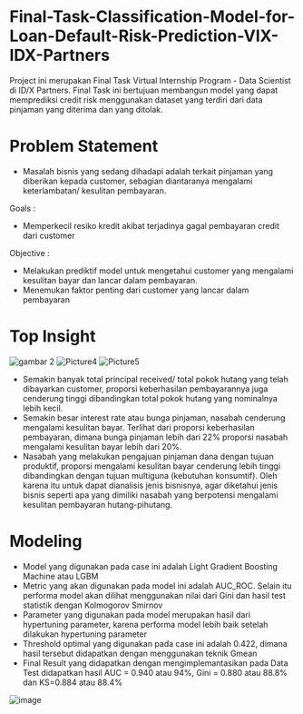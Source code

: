 # Final-Task-Classification-Model-for-Loan-Default-Risk-Prediction-VIX-IDX-Partners

Project ini merupakan Final Task Virtual Internship Program - Data Scientist di ID/X Partners.
Final Task ini bertujuan membangun model yang dapat memprediksi credit risk menggunakan dataset yang terdiri dari data pinjaman yang diterima dan yang ditolak.

# Problem Statement

- Masalah bisnis yang sedang dihadapi adalah terkait pinjaman yang diberikan kepada customer, sebagian diantaranya mengalami keterlambatan/ kesulitan pembayaran. 

Goals : 
- Memperkecil resiko kredit akibat terjadinya gagal pembayaran credit dari customer

Objective :
- Melakukan prediktif model untuk mengetahui customer yang mengalami kesulitan bayar dan lancar dalam pembayaran.
- Menemukan faktor penting dari customer yang lancar dalam pembayaran


# Top Insight 
![gambar 2](https://user-images.githubusercontent.com/114457985/215334774-56b0e362-c6cf-4fbe-822c-337ddd165433.png)
![Picture4](https://user-images.githubusercontent.com/114457985/215334778-527236cf-4d8e-4994-b035-8a5435a56f47.png)
![Picture5](https://user-images.githubusercontent.com/114457985/215334785-22f6bece-ad1b-43d6-9a56-f1904f975f12.png)


- Semakin banyak total principal received/ total pokok hutang yang telah dibayarkan customer, proporsi keberhasilan pembayarannya juga cenderung tinggi dibandingkan total pokok hutang yang nominalnya lebih kecil. 
- Semakin besar interest rate atau bunga pinjaman, nasabah cenderung mengalami kesulitan bayar. Terlihat dari proporsi keberhasilan pembayaran, dimana bunga pinjaman lebih dari 22% proporsi nasabah mengalami kesulitan bayar lebih dari 20%.
- Nasabah yang melakukan pengajuan pinjaman dana dengan tujuan produktif, proporsi mengalami kesulitan bayar cenderung lebih tinggi dibandingkan dengan tujuan multiguna (kebutuhan konsumtif). Oleh karena itu untuk dapat dianalisis jenis bisnisnya, agar diketahui jenis bisnis seperti apa yang dimiliki nasabah yang berpotensi mengalami kesulitan pembayaran hutang-pihutang.


# Modeling
- Model yang digunakan pada case ini adalah Light Gradient Boosting Machine atau LGBM
- Metric yang akan digunakan pada model ini adalah AUC_ROC. Selain itu performa model akan dilihat menggunakan nilai dari Gini dan hasil test statistik dengan Kolmogorov Smirnov
- Parameter yang digunakan pada model merupakan hasil dari hypertuning parameter, karena performa model lebih baik setelah dilakukan hypertuning parameter
- Threshold optimal yang digunakan pada case ini adalah 0.422, dimana hasil tersebut didapatkan dengan menggunakan teknik Gmean
- Final Result yang didapatkan dengan mengimplemantasikan pada Data Test didapatkan hasil 
AUC = 0.940 atau 94%, Gini = 0.880 atau 88.8% dan KS=0.884 atau 88.4%

![image](https://user-images.githubusercontent.com/114457985/215334284-0bb1e2e4-8d1b-4a58-a060-8e9e3d899f00.png)
